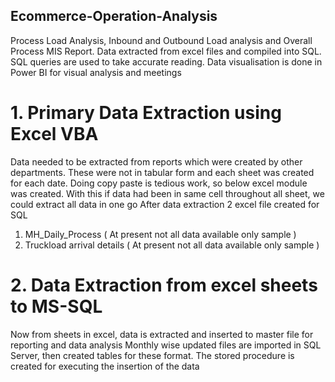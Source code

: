 ## Ecommerce-Operation-Analysis
Process Load Analysis, Inbound and Outbound Load analysis and Overall Process MIS Report. Data extracted from excel files and compiled into SQL. SQL queries are used to take accurate reading. Data visualisation is done in Power BI for visual analysis and meetings

 # 1. Primary Data Extraction using Excel VBA
    
 Data needed to be extracted from reports which were created by other departments. These were not in tabular form and each sheet was created for each date. Doing 
 copy paste is tedious work, so below excel module was created. With this if data had been in same cell throughout all sheet, we could extract all data in one go
 After data extraction 2 excel file created for SQL
   1. MH_Daily_Process ( At present not all data available only sample )
   2. Truckload arrival details ( At present not all data available only sample )

# 2. Data Extraction from excel sheets to MS-SQL

  Now from sheets in excel, data is extracted and inserted to master file for reporting and data analysis
  Monthly wise updated files are imported in SQL Server, then created tables for these format.
  The stored procedure is created for executing the insertion of the data
 
 
